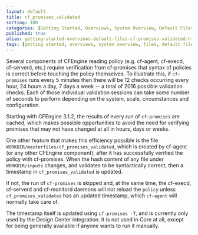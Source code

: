 ```yaml
---
layout: default
title: cf_promises_validated
sorting: 100
categories: [Getting Started, Overviews, System Overview, Default Files, cf_promises_validated]
published: true
alias: getting-started-overviews-default-files-cf-promises-validated.html
tags: [getting started, overviews, system overview, files, default files, file structure, cf_promises_validated]
---
```


Several components of CFEngine reading policy (e.g. cf-agent, cf-execd, cf-serverd, etc.) require verification from cf-promises that syntax of policies is correct before touching the policy themselves. To illustrate this, if `cf-promises` runs every 5 minutes then there will be 12 checks occurring every hour, 24 hours a day, 7 days a week -- a total of 2016 possible validation checks. Each of those individual validation sessions can take some number of seconds to perform depending on the system, scale, circumstances and configuration.

Starting with CFEngine 3.1.2, the results of every run of `cf-promises` are cached, which makes possible opportunities to avoid the need for verifying promises that may not have changed at all in hours, days or weeks. 

One other feature that makes this efficiency possible is the file `WORKDIR/masterfiles/cf_promises_validated`, which is created by cf-agent (or any other CFEngine component), after it has successfully verified the policy with cf-promises. When the hash content of any file under `WORKDIR/inputs` changes, and validates to be syntactically correct, then a timestamp in `cf_promises_validated` is updated. 

If not, the run of `cf-promises` is skipped and, at the same time, the cf-execd, cf-serverd and cf-monitord daemons will not reload the `policy` unless `cf_promises_validated` has an updated timestamp, which `cf-agent` will normally take care of.

The timestamp itself is updated using `cf-promises -T`, and is currently only used by the Design Center integration. It is not used in Core at all, except for being generally available if anyone wants to run it manually.